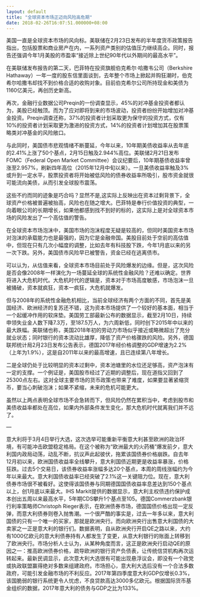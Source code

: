 ```yaml
---
layout: default
title: "全球资本市场正迈向风险高危期"
date: 2018-02-26T16:07:51.000000+08:00
---
```


美国一直是全球资本市场的风向标。美联储在2月23日发布的半年度货币政策报告指出，包括股票和商业房产在内，一系列资产类别的估值压力继续高企。同时，报告还强调今年1月美股的市盈率“接近除上世纪90年代以外期间的最高水平”。


在美联储发布报告的第二天，巴菲特在投资旗舰伯克希尔·哈撒韦公司（Berkshire Hathaway）一年一度的股东信里面谈到，去年整个市场上掀起并购狂潮时，伯克希尔哈撒韦却找不到价格合适的收购对象。目前伯克希尔公司所持现金和美债为1160亿美元，再创历史新高。


再次，金融行业数据公司Preqin的一份调查显示，45%的对冲基金投资者都认为，美股已经触顶。而为了应对即将到来的市场波动，投资者纷纷开始增加对冲基金投资。Preqin调查还称，37%的投资者计划采取更为保守的投资方式，仅有10%的投资者计划采取更为激进的投资方式，14%的投资者计划增加其在股票策略类对冲基金的风险敞口。


与此同时，美国债市悲观情绪不断蔓延，今年以来，10年期美债收益率从去年底的2.41%上涨了50个基点，2月15日触及2.944%高位。美联储2月21日发布FOMC（Federal Open Market Committee）会议纪要后，10年期基债收益率曾涨至2.957%，刷新四年高位（2015年12月中旬以来）。一旦美债收益率触及3%或升到一定水平，股票投资者将开始被低风险的债券收益率所吸引，股市资金就很可能流向美债，从而引发全球股市震荡。


这些不约而同的迹象是巧合吗？显然不是,这实际上反映出在资本过剩背景下，全球资产价格被普遍被抬高，风险也在随之增大。巴菲特是奉行价值投资的典型，一向着眼公司的长期增长，如果他都感到找不到好的标的，这实际上是对全球资本市场的风险发出了一个高估值的警告。


在全球资本市场泡沫中，美国市场的泡沫程度无疑是较高的，但同时美国资本市场对泡沫的承载能力也是最强的，因为它是金融帝国。美股目前处于空前的高估值中，但现在只有几次小幅度的调整，比如去年有科技股下跌，今年1月底以来的另一次下跌。另外，美国债市风险早已被警告，资金已经在逃离债市。


可以认为，从估值来看，全球资本市场目前处于风险爆发的边缘。但是，这次风险是否会像2008年一样演化为一场蔓延全球的系统性金融风险？还难以确定。世界将进入大危机时代。大危机时代的逻辑是，资本对于市场高度敏感，市场泡沫一旦被捅破，资本就疯狂，资本一疯狂，大危机就爆发。


但与2008年的系统性金融危机相比，当前全球经济有两个方面的不同，首先是美国经济、欧洲经济的复苏还不错，这为资本市场提供了一个较好的基本面，相当于一个起缓冲作用的软床垫。美国劳工部最新公布的数据显示，截至2月10日，持续申领失业金人数下降7.3万，至187.5万人，为六周新低，同时创下2015年中以来的最大跌幅。美联储也称，美国2018年初的劳动力市场似乎接近或略微超出了充分就业状态；同时银行的资本流动比雄厚，降低了资产价格骤跌的风险。另外，德国联邦统计局2月23日发布公告表示，德国2017年经价格调整的GDP增速为2.2%（上年为1.9%），这是自2011年以来的最高增速，且已连续第八年增长。


二是全球仍处于比较明显的资本过剩中，资本池塘里的水位还足够高，资产泡沫有一定的支撑。一个例证是，美国股市经过了近期的调整后，现在道指又回到了25300点左右。这对全球主要市场的货币政策也带来了难度，如果要显著紧缩货币，要当心刺破泡沫；如果不紧缩，未来的危机可能更大。


虽然以上两点表明全球市场不会急转而下，但风险仍然在累积当中，考虑到股市和美债收益率都处在高位，如果内外部条件发生变化，那大危机时代就离我们并不远了。

—

意大利将于3月4日举行大选，这次选举可能重新平衡意大利甚至欧洲的政治环境，有可能冲击欧盟稳定格局。在这个被称为“欧洲最大的火药桶”爆发前夕，意大利国内政局动荡，动乱不断，抗议声此起彼伏，拖累该国债券价格崩跌。自去年12月初以来，欧洲国债收益率全线攀升，意大利国债近期更是收益率暴涨，价格狂跌。过去5个交易日，该债券收益率涨幅多达20个基点，本周的周线涨幅约为今年以来最大。意大利国债收益率已经突破了2.1%这一关键阻力位。现在，意大利债券市场很不被看好。这使得该国债券与同期德国国债收益率息差达到150个基点以上，创1月底以来最大。IHS Markit提供的数据显示，意大利主权债违约保护成本创出五周以来最高水平，5年期CDS攀升1个基点至105。德国Commerzbank银行利率策略师Christoph Rieger表示，在欧洲债券市场，德国国债价格出现一定反弹，而意大利债券则卷入抛售潮。一个很严酷的事实是，过去一年多以来，意大利国债的只有一个唯一的买家，那就是欧洲央行。而向欧洲央行出售意大利国债的大卖家之一正是意大利的银行们。数据表明，自从欧洲央行开启QE之路以来，大约有1000亿欧元的意大利债券持有人都发生了变更，从意大利银行的账面上转移到了欧洲央行。市场分析人士认为，从某种角度而言，这正是欧洲央行启动QE的原因之一：推高欧洲债券价格，疏导欧洲的银行资产负债表，让传统信贷机构再次运转起来。最新民调显示，此次意大利大选很有可能出现悬浮议会，即没有一个政党或执政联盟赢得绝对多数来组建政府。市场担心，意大利大选后没有一个合法多数政府，可能引发金融市场的不利反应。2017年第四季度意大利GDP仅增长0.3%，该国脆弱的银行系统更令人忧虑，不良贷款高达3000多亿欧元。根据国际货币基金组织的数据，2017年意大利的债务与GDP之比为133%。

